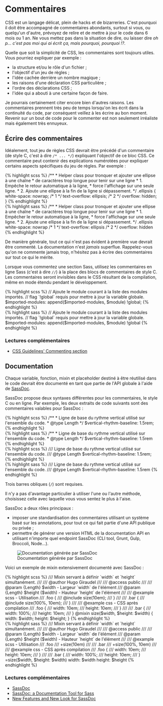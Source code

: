 
# Commentaires

CSS est un langage délicat, plein de hacks et de bizarreries. C'est pourquoi il doit être accompagné de commentaires abondants, surtout si vous, ou quelqu'un d'autre, prévoyez de relire et de mettre à jour le code dans 6 mois ou 1 an. Ne vous mettez pas dans la situation de dire, ou laisser dire *oh p... c'est pas moi qui ai écrit ça, mais pourquoi, pourquoi&nbsp;!?*.

Quelle que soit la simplicité de CSS, les commentaires sont toujours utiles. Vous pourriez expliquer par exemple&nbsp;:

* la structure et/ou le rôle d'un fichier&nbsp;;
* l'objectif d'un jeu de règles&nbsp;;
* l'idée cachée derrière un nombre magique&nbsp;;
* les raisons d'une déclaration CSS particulière&nbsp;;
* l'ordre des déclarations CSS&nbsp;;
* l'idée qui a abouti à une certaine façon de faire.

Je pourrais certainement citer encore bien d'autres raisons. Les commentaires prennent très peu de temps lorsqu'on les écrit dans la continuité du code, par conséquent veillez à les écrire au bon moment. Revenir sur un bout de code pour le commenter est non seulement irréaliste mais également très ennuyeux.





## Écrire des commentaires

Idéalement, tout jeu de règles CSS devrait être précédé d'un commentaire (de style C, c'est à dire `/* ... */`) expliquant l'objectif de ce bloc CSS. Ce commentaire peut contenir des explications numérotées pour expliquer certains aspects spécifiques du jeu de règles. Par exemple&nbsp;:

<div class="code-block">
  <div class="code-block__wrapper" data-syntax="scss">
{% highlight scss %}
/**
 * Helper class pour tronquer et ajouter une ellipse à une chaîne
 * de caractères trop longue pour tenir sur une ligne
 * 1. Empêche le retour automatique à la ligne,
 * force l'affichage sur une seule ligne.
 * 2. Ajoute une ellipse à la fin de la ligne si dépassement.
 */
.ellipsis {
  white-space: nowrap; /* 1 */
  text-overflow: ellipsis; /* 2 */
  overflow: hidden;
}
{% endhighlight %}
  </div>
  <div class="code-block__wrapper" data-syntax="sass">
{% highlight sass %}
/**
 * Helper class pour tronquer et ajouter une ellipse à une chaîne
 * de caractères trop longue pour tenir sur une ligne
 * 1. Empêcher le retour automatique à la ligne,
 * force l'affichage sur une seule ligne.
 * 2. Ajoute une ellipse à la fin de la ligne si dépassement.
 */
.ellipsis
  white-space: nowrap /* 1 */
  text-overflow: ellipsis /* 2 */
  overflow: hidden
{% endhighlight %}
  </div>
</div>

De manière générale, tout ce qui n'est pas évident à première vue devrait être commenté. La documentation n'est *jamais* superflue. Rappelez-vous qu'on ne commente jamais trop, n'hésitez pas à écrire des commentaires sur tout ce qui le mérite.

Lorsque vous commentez une section Sass, utilisez les commentaires en ligne Sass (c'est à dire `//`) à la place des blocs de commentaires de style C. Les commentaires seront invisibles dans le CSS résultant de la compilation, même en mode étendu pendant le développement.

<div class="code-block">
  <div class="code-block__wrapper" data-syntax="scss">
{% highlight scss %}
// Ajoute le module courant à la liste des modules importés.
// flag `!global` requis pour mettre à jour la variable globale.
$imported-modules: append($imported-modules, $module) !global;
{% endhighlight %}
  </div>
  <div class="code-block__wrapper" data-syntax="sass">
{% highlight sass %}
// Ajoute le module courant à la liste des modules importés.
// flag `!global` requis pour mettre à jour la variable globale.
$imported-modules: append($imported-modules, $module) !global
{% endhighlight %}
  </div>
</div>



### Lectures complémentaires

* [CSS Guidelines' Commenting section](http://cssguidelin.es/#commenting)






## Documentation

Chaque variable, fonction, mixin et placeholder destiné à être réutilisé dans le code devrait être documenté en tant que partie de l'API globale à l'aide de [SassDoc](http://sassdoc.com).

SassDoc propose deux syntaxes différentes pour les commentaires, le style C ou en ligne. Par exemple, les deux extraits de code suivants sont des commentaires valables pour SassDoc&nbsp;:

<div class="code-block">
  <div class="code-block__wrapper" data-syntax="scss">
{% highlight scss %}
/**
 * Ligne de base du rythme vertical utilisé sur l'ensemble du code.
 * @type Length
 */
$vertical-rhythm-baseline: 1.5rem;
{% endhighlight %}
  </div>
  <div class="code-block__wrapper" data-syntax="sass">
{% highlight sass %}
/**
 * Ligne de base du rythme vertical utilisé sur l'ensemble du code.
 * @type Length
 */
$vertical-rhythm-baseline: 1.5rem
{% endhighlight %}
  </div>
</div>

<div class="code-block">
  <div class="code-block__wrapper" data-syntax="scss">
{% highlight scss %}
/// Ligne de base du rythme vertical utilisé sur l'ensemble du code.
/// @type Length
$vertical-rhythm-baseline: 1.5rem;
{% endhighlight %}
  </div>
  <div class="code-block__wrapper" data-syntax="sass">
{% highlight sass %}
/// Ligne de base du rythme vertical utilisé sur l'ensemble du code.
/// @type Length
$vertical-rhythm-baseline: 1.5rem
{% endhighlight %}
  </div>
</div>

<div class="note">
  <p>Trois barres obliques (<code>/</code>) sont requises.</p>
</div>

Il n'y a pas d'avantage particulier à utiliser l'une ou l'autre méthode, choisissez celle avec laquelle vous vous sentez le plus à l'aise.

SassDoc a deux rôles principaux&nbsp;:

* imposer une standardisation des commentaires utilisant un système basé sur les annotations, pour tout ce qui fait partie d'une API publique ou privée&nbsp;;
* permettre de générer une version HTML de la documentation API en utilisant n'importe quel endpoint SassDoc (CLI tool, Grunt, Gulp, Broccoli, Node...).

<figure role="group">
<img alt="Documentation générée par SassDoc" src="http://sassdoc.com/assets/images/preview-image.png" />
<figcaption>Documentation générée par SassDoc</figcaption>
</figure>

Voici un exemple de mixin extensivement documenté avec SassDoc&nbsp;:

<div class="code-block">
  <div class="code-block__wrapper" data-syntax="scss">
{% highlight scss %}
/// Mixin servant à définir `width` et `height` simultanément.
///
/// @author Hugo Giraudel
///
/// @access public
///
/// @param {Length} $width - Largeur `width` de l'élément
/// @param {Length} $height ($width) - Hauteur `height` de l'élément
///
/// @example scss - Utilisation
///   .foo {
///     @include size(10em);
///   }
///
///   .bar {
///     @include size(100%, 10em);
///   }
///
/// @example css - CSS après compilation
///   .foo {
///     width: 10em;
///     height: 10em;
///   }
///
///   .bar {
///     width: 100%;
///     height: 10em;
///   }
@mixin size($width, $height: $width) {
  width: $width;
  height: $height;
}
{% endhighlight %}
  </div>
  <div class="code-block__wrapper" data-syntax="sass">
{% highlight sass %}
/// Mixin servant à définir `width` et `height` simultanément.
///
/// @author Hugo Giraudel
///
/// @access public
///
/// @param {Length} $width - Largeur `width` de l'élément
/// @param {Length} $height ($width) - Hauteur `height` de l'élément
///
/// @example scss - Utilisation
///   .foo
///     +size(10em)
///
///   .bar
///     +size(100%, 10em)
///
/// @example css - CSS après compilation
///   .foo {
///     width: 10em;
///     height: 10em;
///   }
///
///   .bar {
///     width: 100%;
///     height: 10em;
///   }
=size($width, $height: $width)
  width: $width
  height: $height
{% endhighlight %}
  </div>
</div>



### Lectures complémentaires

* [SassDoc](http://sassdoc.com)
* [SassDoc: a Documentation Tool for Sass](http://www.sitepoint.com/sassdoc-documentation-tool-sass/)
* [New Features and New Look for SassDoc](http://webdesign.tutsplus.com/articles/new-features-and-a-new-look-for-sassdoc--cms-21914)
